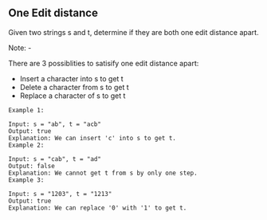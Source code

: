 ## One Edit distance

Given two strings s and t, determine if they are both one edit distance apart.

Note:  - 

There are 3 possiblities to satisify one edit distance apart:

- Insert a character into s to get t
- Delete a character from s to get t
- Replace a character of s to get t
```
Example 1:

Input: s = "ab", t = "acb"
Output: true
Explanation: We can insert 'c' into s to get t.
Example 2:

Input: s = "cab", t = "ad"
Output: false
Explanation: We cannot get t from s by only one step.
Example 3:

Input: s = "1203", t = "1213"
Output: true
Explanation: We can replace '0' with '1' to get t.
```